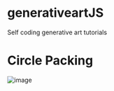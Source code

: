 # generativeartJS
Self coding generative art tutorials
# Circle Packing
![image](https://user-images.githubusercontent.com/19554935/50057339-01690680-0137-11e9-9125-19aa1fa36a2c.png)
##
